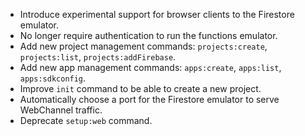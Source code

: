 * Introduce experimental support for browser clients to the Firestore emulator.
* No longer require authentication to run the functions emulator.
* Add new project management commands: `projects:create`, `projects:list`,
  `projects:addFirebase`.
* Add new app management commands: `apps:create`, `apps:list`, `apps:sdkconfig`.
* Improve `init` command to be able to create a new project.
* Automatically choose a port for the Firestore emulator to serve WebChannel traffic.
* Deprecate `setup:web` command.

